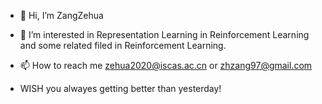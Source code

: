 - 👋 Hi, I’m ZangZehua
- 👀 I’m interested in Representation Learning in Reinforcement Learning and some related filed in Reinforcement Learning.
- 📫 How to reach me zehua2020@iscas.ac.cn or zhzang97@gmail.com

- WISH you alwayes getting better than yesterday!

<!---
ZangZehua/ZangZehua is a ✨ special ✨ repository because its `README.md` (this file) appears on your GitHub profile.
You can click the Preview link to take a look at your changes.
--->
